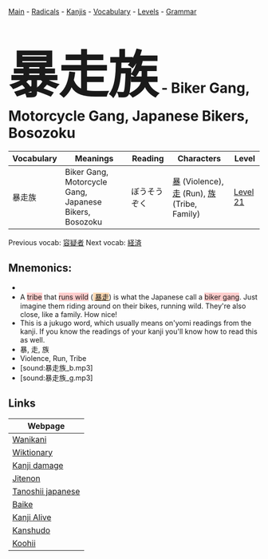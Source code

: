<style> bigfont {font-size: 100px}</style>
[Main](../README.md) -
[Radicals](../radicals.md) -
[Kanjis](../kanjis.md) -
[Vocabulary](../vocabulary.md) -
[Levels](../levels.md) -
[Grammar](../grammar.md)
# <bigfont> 暴走族</bigfont> - Biker Gang, Motorcycle Gang, Japanese Bikers, Bosozoku 

| Vocabulary | Meanings | Reading | Characters | Level |
| --- | --- | --- | --- | --- |
| 暴走族 | Biker Gang, Motorcycle Gang, Japanese Bikers, Bosozoku | ぼうそうぞく |  [暴](../kanjis/暴.md) (Violence), [走](../kanjis/走.md) (Run), [族](../kanjis/族.md) (Tribe, Family) | [Level 21](../levels/wk_level21.md) |

Previous vocab: [容疑者](容疑者.md) Next vocab: [経済](経済.md) 

## Mnemonics:

* 
* A <span style="background-color:#ffcccb"> tribe</span> that <span style="background-color:#ffcccb"> runs wild</span> (<span style="background-color:#fed8b1"> [暴走](https://jisho.org/search/暴走)</span>) is what the Japanese call a <span style="background-color:#ffcccb"> biker gang</span>. Just imagine them riding around on their bikes, running wild. They're also close, like a family. How nice!
* This is a jukugo word, which usually means on'yomi readings from the kanji. If you know the readings of your kanji you'll know how to read this as well.
* 暴, 走, 族
* Violence, Run, Tribe
* [sound:暴走族_b.mp3]
* [sound:暴走族_g.mp3]


## Links 

| Webpage |
| --- |
| [Wanikani          ](https://www.wanikani.com/kanji/暴走族) |
| [Wiktionary        ](https://en.wiktionary.org/wiki/暴走族) |
| [Kanji damage      ](http://www.kanjidamage.com/kanji/search?utf8=✓&q=暴走族) |
| [Jitenon           ](https://jitenon.com/kanji/暴走族) |
| [Tanoshii japanese ](https://www.tanoshiijapanese.com/dictionary/kanji.cfm?k=暴走族) |
| [Baike             ](https://baike.baidu.com/item/暴走族) |
| [Kanji Alive       ](https://app.kanjialive.com/暴走族) |
| [Kanshudo          ](https://www.kanshudo.com/searchmn?q=暴走族) |
| [Koohii            ](https://kanji.koohii.com/study/kanji/暴走族) |
